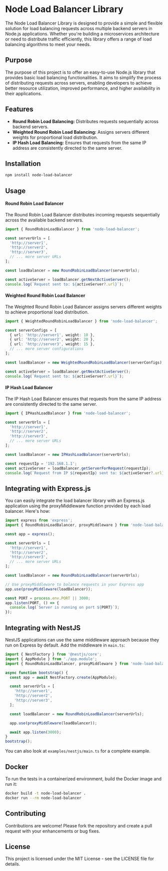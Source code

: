 # Node Load Balancer Library

The Node Load Balancer Library is designed to provide a simple and flexible solution for load balancing requests across multiple backend servers in Node.js applications. Whether you're building a microservices architecture or need to distribute traffic efficiently, this library offers a range of load balancing algorithms to meet your needs.

## Purpose

The purpose of this project is to offer an easy-to-use Node.js library that provides basic load balancing functionalities. It aims to simplify the process of distributing requests across servers, enabling developers to achieve better resource utilization, improved performance, and higher availability in their applications.

## Features

- **Round Robin Load Balancing:** Distributes requests sequentially across backend servers.
- **Weighted Round Robin Load Balancing:** Assigns servers different weights for proportional load distribution.
- **IP Hash Load Balancing:** Ensures that requests from the same IP address are consistently directed to the same server.

## Installation

```bash
npm install node-load-balancer
```

## Usage
#### Round Robin Load Balancer
The Round Robin Load Balancer distributes incoming requests sequentially across the available backend servers.
```typescript
import { RoundRobinLoadBalancer } from 'node-load-balancer';

const serverUrls = [
  'http://server1',
  'http://server2',
  'http://server3',
  // ... more server URLs
];

const loadBalancer = new RoundRobinLoadBalancer(serverUrls);

const activeServer = loadBalancer.getNextActiveServer();
console.log(`Request sent to: ${activeServer?.url}`);
```

#### Weighted Round Robin Load Balancer
The Weighted Round Robin Load Balancer assigns servers different weights to achieve proportional load distribution.
```typescript
import { WeightedRoundRobinLoadBalancer } from 'node-load-balancer';

const serverConfigs = [
  { url: 'http://server1', weight: 10 },
  { url: 'http://server2', weight: 20 },
  { url: 'http://server3', weight: 15 },
  // ... more server configurations
];

const loadBalancer = new WeightedRoundRobinLoadBalancer(serverConfigs);

const activeServer = loadBalancer.getNextActiveServer();
console.log(`Request sent to: ${activeServer?.url}`);
```

#### IP Hash Load Balancer
The IP Hash Load Balancer ensures that requests from the same IP address are consistently directed to the same server.
```typescript
import { IPHashLoadBalancer } from 'node-load-balancer';

const serverUrls = [
  'http://server1',
  'http://server2',
  'http://server3',
  // ... more server URLs
];

const loadBalancer = new IPHashLoadBalancer(serverUrls);

const requestIp = '192.168.1.1';
const activeServer = loadBalancer.getServerForRequest(requestIp);
console.log(`Request from IP ${requestIp} sent to: ${activeServer?.url}`);
```

## Integrating with Express.js
You can easily integrate the load balancer library with an Express.js application using the proxyMiddleware function provided by each load balancer. Here's how:
```typescript
import express from 'express';
import { RoundRobinLoadBalancer, proxyMiddleware } from 'node-load-balancer';

const app = express();

const serverUrls = [
  'http://server1',
  'http://server2',
  'http://server3',
  // ... more server URLs
];

const loadBalancer = new RoundRobinLoadBalancer(serverUrls);

// Use proxyMiddleware to balance requests in your Express app
app.use(proxyMiddleware(loadBalancer));

const PORT = process.env.PORT || 3000;
app.listen(PORT, () => {
  console.log(`Server is running on port ${PORT}`);
});
```

## Integrating with NestJS
NestJS applications can use the same middleware approach because they run on Express by default. Add the middleware in `main.ts`:
```typescript
import { NestFactory } from '@nestjs/core';
import { AppModule } from './app.module';
import { RoundRobinLoadBalancer, proxyMiddleware } from 'node-load-balancer';

async function bootstrap() {
  const app = await NestFactory.create(AppModule);

  const serverUrls = [
    'http://server1',
    'http://server2',
    'http://server3',
  ];

  const loadBalancer = new RoundRobinLoadBalancer(serverUrls);

  app.use(proxyMiddleware(loadBalancer));

  await app.listen(3000);
}
bootstrap();
```
You can also look at `examples/nestjs/main.ts` for a complete example.
## Docker

To run the tests in a containerized environment, build the Docker image and run it:
```bash
docker build -t node-load-balancer .
docker run --rm node-load-balancer
```


## Contributing
Contributions are welcome! Please fork the repository and create a pull request with your enhancements or bug fixes.

## License
This project is licensed under the MIT License - see the LICENSE file for details.
